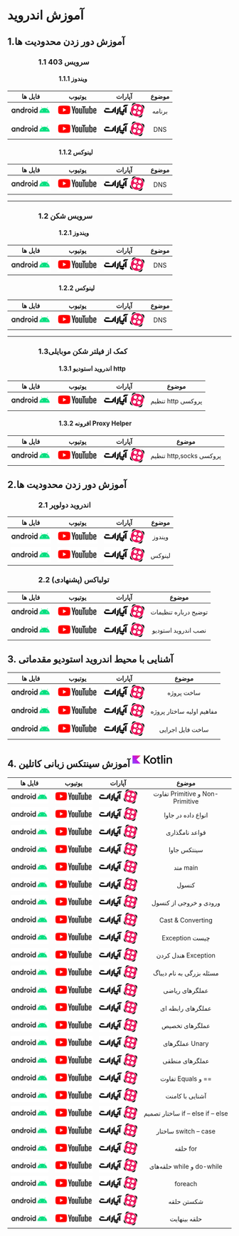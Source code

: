 
# آموزش اندروید

## 1.آموزش دور زدن محدودیت ها
### &emsp;&emsp;&emsp;&emsp; 1.1 سرویس 403
#### &emsp;&emsp;&emsp;&emsp;&emsp;&emsp;&emsp;&emsp; 1.1.1 ویندوز
| فایل ها                                | یوتیوب                                 | آپارات                                  | موضوع                               |
|:----:|:------:|:----:|:----:|
[![logo_Android](./res/drawable/logo_Android.png)](https://github.com/AblRadmanesh/Android)|[![logo_youtube](./res/drawable/logo_youtube.png)](https://github.com/AblRadmanesh/Android)|[![logo](./res/drawable/logo.png)](https://github.com/AblRadmanesh/Android)|برنامه|
[![logo_Android](./res/drawable/logo_Android.png)](https://github.com/AblRadmanesh/Android)|[![logo_youtube](./res/drawable/logo_youtube.png)](https://github.com/AblRadmanesh/Android)|[![logo](./res/drawable/logo.png)](https://github.com/AblRadmanesh/Android)|DNS|

#### &emsp;&emsp;&emsp;&emsp;&emsp;&emsp;&emsp;&emsp; 1.1.2 لینوکس
| فایل ها                                | یوتیوب                                 | آپارات                                  | موضوع                               |
|:----:|:------:|:----:|:----:|
[![logo_Android](./res/drawable/logo_Android.png)](https://github.com/AblRadmanesh/Android)|[![logo_youtube](./res/drawable/logo_youtube.png)](https://github.com/AblRadmanesh/Android)|[![logo](./res/drawable/logo.png)](https://github.com/AblRadmanesh/Android)|DNS|

---

### &emsp;&emsp;&emsp;&emsp; 1.2 سرویس شکن
#### &emsp;&emsp;&emsp;&emsp;&emsp;&emsp;&emsp;&emsp; 1.2.1 ویندوز
| فایل ها                                | یوتیوب                                 | آپارات                                  | موضوع                               |
|:----:|:------:|:----:|:----:|
[![logo_Android](./res/drawable/logo_Android.png)](https://github.com/AblRadmanesh/Android)|[![logo_youtube](./res/drawable/logo_youtube.png)](https://github.com/AblRadmanesh/Android)|[![logo](./res/drawable/logo.png)](https://github.com/AblRadmanesh/Android)|DNS|

#### &emsp;&emsp;&emsp;&emsp;&emsp;&emsp;&emsp;&emsp; 1.2.2 لینوکس
| فایل ها                                | یوتیوب                                 | آپارات                                  | موضوع                               |
|:----:|:------:|:----:|:----:|
[![logo_Android](./res/drawable/logo_Android.png)](https://github.com/AblRadmanesh/Android)|[![logo_youtube](./res/drawable/logo_youtube.png)](https://github.com/AblRadmanesh/Android)|[![logo](./res/drawable/logo.png)](https://github.com/AblRadmanesh/Android)|DNS|

---

### &emsp;&emsp;&emsp;&emsp; 1.3کمک از فیلتر شکن موبایلی
#### &emsp;&emsp;&emsp;&emsp;&emsp;&emsp;&emsp;&emsp; 1.3.1 اندروید استودیو http
| فایل ها                                | یوتیوب                                 | آپارات                                  | موضوع                               |
|:----:|:------:|:----:|:----:|
[![logo_Android](./res/drawable/logo_Android.png)](https://github.com/AblRadmanesh/Android)|[![logo_youtube](./res/drawable/logo_youtube.png)](https://github.com/AblRadmanesh/Android)|[![logo](./res/drawable/logo.png)](https://github.com/AblRadmanesh/Android)|تنظیم http پروکسی|

#### &emsp;&emsp;&emsp;&emsp;&emsp;&emsp;&emsp;&emsp; 1.3.2 افرونه Proxy Helper
| فایل ها                                | یوتیوب                                 | آپارات                                  | موضوع                               |
|:----:|:------:|:----:|:----:|
[![logo_Android](./res/drawable/logo_Android.png)](https://github.com/AblRadmanesh/Android)|[![logo_youtube](./res/drawable/logo_youtube.png)](https://github.com/AblRadmanesh/Android)|[![logo](./res/drawable/logo.png)](https://github.com/AblRadmanesh/Android)|تنظیم http,socks پروکسی|



## 2.آموزش دور زدن محدودیت ها

### &emsp;&emsp;&emsp;&emsp; 2.1 اندروید دولوپر
| فایل ها                                | یوتیوب                                 | آپارات                                  | موضوع                               |
|:----:|:------:|:----:|:----:|
[![logo_Android](./res/drawable/logo_Android.png)](https://github.com/AblRadmanesh/Android)|[![logo_youtube](./res/drawable/logo_youtube.png)](https://github.com/AblRadmanesh/Android)|[![logo](./res/drawable/logo.png)](https://github.com/AblRadmanesh/Android)|ویندوز|
[![logo_Android](./res/drawable/logo_Android.png)](https://github.com/AblRadmanesh/Android)|[![logo_youtube](./res/drawable/logo_youtube.png)](https://github.com/AblRadmanesh/Android)|[![logo](./res/drawable/logo.png)](https://github.com/AblRadmanesh/Android)|لینوکس|


### &emsp;&emsp;&emsp;&emsp; 2.2 تولباکس (پشنهادی)
| فایل ها                                | یوتیوب                                 | آپارات                                  | موضوع                               |
|:----:|:------:|:----:|:----:|
[![logo_Android](./res/drawable/logo_Android.png)](https://github.com/AblRadmanesh/Android)|[![logo_youtube](./res/drawable/logo_youtube.png)](https://github.com/AblRadmanesh/Android)|[![logo](./res/drawable/logo.png)](https://github.com/AblRadmanesh/Android)|توضیح درباره تنظیمات|
[![logo_Android](./res/drawable/logo_Android.png)](https://github.com/AblRadmanesh/Android)|[![logo_youtube](./res/drawable/logo_youtube.png)](https://github.com/AblRadmanesh/Android)|[![logo](./res/drawable/logo.png)](https://github.com/AblRadmanesh/Android)|نصب اندروید استودیو|

## 3. آشنایی با محیط اندروید استودیو مقدماتی

| فایل ها                                | یوتیوب                                 | آپارات                                  | موضوع                               |
|:----:|:------:|:----:|:----:|
[![logo_Android](./res/drawable/logo_Android.png)](https://github.com/AblRadmanesh/Android)|[![logo_youtube](./res/drawable/logo_youtube.png)](https://github.com/AblRadmanesh/Android)|[![logo](./res/drawable/logo.png)](https://github.com/AblRadmanesh/Android)|ساخت پروژه|
[![logo_Android](./res/drawable/logo_Android.png)](https://github.com/AblRadmanesh/Android)|[![logo_youtube](./res/drawable/logo_youtube.png)](https://github.com/AblRadmanesh/Android)|[![logo](./res/drawable/logo.png)](https://github.com/AblRadmanesh/Android)|مفاهیم اولیه ساختار پروژه|
[![logo_Android](./res/drawable/logo_Android.png)](https://github.com/AblRadmanesh/Android)|[![logo_youtube](./res/drawable/logo_youtube.png)](https://github.com/AblRadmanesh/Android)|[![logo](./res/drawable/logo.png)](https://github.com/AblRadmanesh/Android)|ساخت فایل اجرایی|







## 4. آموزش سینتکس زبانی کاتلین      ![kotlin](./res/drawable/logo_kotlin.png)
| فایل ها                                | یوتیوب                                 | آپارات                                  | موضوع                               |
|:----:|:------:|:----:|:----:|
[![logo_Android](./res/drawable/logo_Android.png)](https://github.com/AblRadmanesh/Android)|[![logo_youtube](./res/drawable/logo_youtube.png)](https://github.com/AblRadmanesh/Android)|[![logo](./res/drawable/logo.png)](https://github.com/AblRadmanesh/Android)|تفاوت Primitive و Non-Primitive|
[![logo_Android](./res/drawable/logo_Android.png)](https://github.com/AblRadmanesh/Android)|[![logo_youtube](./res/drawable/logo_youtube.png)](https://github.com/AblRadmanesh/Android)|[![logo](./res/drawable/logo.png)](https://github.com/AblRadmanesh/Android)|انواع داده در جاوا|
[![logo_Android](./res/drawable/logo_Android.png)](https://github.com/AblRadmanesh/Android)|[![logo_youtube](./res/drawable/logo_youtube.png)](https://github.com/AblRadmanesh/Android)|[![logo](./res/drawable/logo.png)](https://github.com/AblRadmanesh/Android)|قواعد نامگذاری|
[![logo_Android](./res/drawable/logo_Android.png)](https://github.com/AblRadmanesh/Android)|[![logo_youtube](./res/drawable/logo_youtube.png)](https://github.com/AblRadmanesh/Android)|[![logo](./res/drawable/logo.png)](https://github.com/AblRadmanesh/Android)|سینتکس جاوا|
[![logo_Android](./res/drawable/logo_Android.png)](https://github.com/AblRadmanesh/Android)|[![logo_youtube](./res/drawable/logo_youtube.png)](https://github.com/AblRadmanesh/Android)|[![logo](./res/drawable/logo.png)](https://github.com/AblRadmanesh/Android)|متد main|
[![logo_Android](./res/drawable/logo_Android.png)](https://github.com/AblRadmanesh/Android)|[![logo_youtube](./res/drawable/logo_youtube.png)](https://github.com/AblRadmanesh/Android)|[![logo](./res/drawable/logo.png)](https://github.com/AblRadmanesh/Android)|کنسول|
[![logo_Android](./res/drawable/logo_Android.png)](https://github.com/AblRadmanesh/Android)|[![logo_youtube](./res/drawable/logo_youtube.png)](https://github.com/AblRadmanesh/Android)|[![logo](./res/drawable/logo.png)](https://github.com/AblRadmanesh/Android)|ورودی و خروجی از کنسول             |
[![logo_Android](./res/drawable/logo_Android.png)](https://github.com/AblRadmanesh/Android)|[![logo_youtube](./res/drawable/logo_youtube.png)](https://github.com/AblRadmanesh/Android)|[![logo](./res/drawable/logo.png)](https://github.com/AblRadmanesh/Android)|Cast & Converting|
[![logo_Android](./res/drawable/logo_Android.png)](https://github.com/AblRadmanesh/Android)|[![logo_youtube](./res/drawable/logo_youtube.png)](https://github.com/AblRadmanesh/Android)|[![logo](./res/drawable/logo.png)](https://github.com/AblRadmanesh/Android)|Exception چیست                       |
[![logo_Android](./res/drawable/logo_Android.png)](https://github.com/AblRadmanesh/Android)|[![logo_youtube](./res/drawable/logo_youtube.png)](https://github.com/AblRadmanesh/Android)|[![logo](./res/drawable/logo.png)](https://github.com/AblRadmanesh/Android)|هندل کردن Exception|
[![logo_Android](./res/drawable/logo_Android.png)](https://github.com/AblRadmanesh/Android)|[![logo_youtube](./res/drawable/logo_youtube.png)](https://github.com/AblRadmanesh/Android)|[![logo](./res/drawable/logo.png)](https://github.com/AblRadmanesh/Android)|مسئله بزرگی به نام دیباگ|
[![logo_Android](./res/drawable/logo_Android.png)](https://github.com/AblRadmanesh/Android)|[![logo_youtube](./res/drawable/logo_youtube.png)](https://github.com/AblRadmanesh/Android)|[![logo](./res/drawable/logo.png)](https://github.com/AblRadmanesh/Android)|عملگرهای ریاضی|
[![logo_Android](./res/drawable/logo_Android.png)](https://github.com/AblRadmanesh/Android)|[![logo_youtube](./res/drawable/logo_youtube.png)](https://github.com/AblRadmanesh/Android)|[![logo](./res/drawable/logo.png)](https://github.com/AblRadmanesh/Android)|عملگرهای رابطه ای|
[![logo_Android](./res/drawable/logo_Android.png)](https://github.com/AblRadmanesh/Android)|[![logo_youtube](./res/drawable/logo_youtube.png)](https://github.com/AblRadmanesh/Android)|[![logo](./res/drawable/logo.png)](https://github.com/AblRadmanesh/Android)|عملگرهای تخصیص|
[![logo_Android](./res/drawable/logo_Android.png)](https://github.com/AblRadmanesh/Android)|[![logo_youtube](./res/drawable/logo_youtube.png)](https://github.com/AblRadmanesh/Android)|[![logo](./res/drawable/logo.png)](https://github.com/AblRadmanesh/Android)|عملگرهای Unary|
[![logo_Android](./res/drawable/logo_Android.png)](https://github.com/AblRadmanesh/Android)|[![logo_youtube](./res/drawable/logo_youtube.png)](https://github.com/AblRadmanesh/Android)|[![logo](./res/drawable/logo.png)](https://github.com/AblRadmanesh/Android)|عملگرهای منطقی|
[![logo_Android](./res/drawable/logo_Android.png)](https://github.com/AblRadmanesh/Android)|[![logo_youtube](./res/drawable/logo_youtube.png)](https://github.com/AblRadmanesh/Android)|[![logo](./res/drawable/logo.png)](https://github.com/AblRadmanesh/Android)|تفاوت Equals و ==|
[![logo_Android](./res/drawable/logo_Android.png)](https://github.com/AblRadmanesh/Android)|[![logo_youtube](./res/drawable/logo_youtube.png)](https://github.com/AblRadmanesh/Android)|[![logo](./res/drawable/logo.png)](https://github.com/AblRadmanesh/Android)|آشنایی با کامنت|
[![logo_Android](./res/drawable/logo_Android.png)](https://github.com/AblRadmanesh/Android)|[![logo_youtube](./res/drawable/logo_youtube.png)](https://github.com/AblRadmanesh/Android)|[![logo](./res/drawable/logo.png)](https://github.com/AblRadmanesh/Android)|ساختار تصمیم if – else if – else    |
[![logo_Android](./res/drawable/logo_Android.png)](https://github.com/AblRadmanesh/Android)|[![logo_youtube](./res/drawable/logo_youtube.png)](https://github.com/AblRadmanesh/Android)|[![logo](./res/drawable/logo.png)](https://github.com/AblRadmanesh/Android)|ساختار switch – case|
[![logo_Android](./res/drawable/logo_Android.png)](https://github.com/AblRadmanesh/Android)|[![logo_youtube](./res/drawable/logo_youtube.png)](https://github.com/AblRadmanesh/Android)|[![logo](./res/drawable/logo.png)](https://github.com/AblRadmanesh/Android)|حلقه for|
[![logo_Android](./res/drawable/logo_Android.png)](https://github.com/AblRadmanesh/Android)|[![logo_youtube](./res/drawable/logo_youtube.png)](https://github.com/AblRadmanesh/Android)|[![logo](./res/drawable/logo.png)](https://github.com/AblRadmanesh/Android)|حلقه‌های while و do-while|
[![logo_Android](./res/drawable/logo_Android.png)](https://github.com/AblRadmanesh/Android)|[![logo_youtube](./res/drawable/logo_youtube.png)](https://github.com/AblRadmanesh/Android)|[![logo](./res/drawable/logo.png)](https://github.com/AblRadmanesh/Android)|foreach|
[![logo_Android](./res/drawable/logo_Android.png)](https://github.com/AblRadmanesh/Android)|[![logo_youtube](./res/drawable/logo_youtube.png)](https://github.com/AblRadmanesh/Android)|[![logo](./res/drawable/logo.png)](https://github.com/AblRadmanesh/Android)|شکستن حلقه|
[![logo_Android](./res/drawable/logo_Android.png)](https://github.com/AblRadmanesh/Android)|[![logo_youtube](./res/drawable/logo_youtube.png)](https://github.com/AblRadmanesh/Android)|[![logo](./res/drawable/logo.png)](https://github.com/AblRadmanesh/Android)|حلقه بینهایت|

